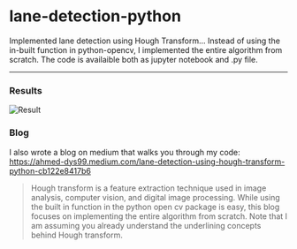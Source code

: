 # lane-detection-python

Implemented lane detection using Hough Transform... Instead of using the in-built function in python-opencv, I implemented the entire algorithm from scratch. The code is availaible both as jupyter notebook and .py file.

---

### Results

![Result](https://github.com/lenodoeastern/lane-detection-python/blob/main/results/test3_output.jpg)


### Blog

I also wrote a blog on medium that walks you through my code: <br>
<https://ahmed-dys99.medium.com/lane-detection-using-hough-transform-python-cb122e8417b6>

> Hough transform is a feature extraction technique used in image analysis, computer vision, and digital image processing. While using the built in function in the python open cv package is easy, this blog focuses on implementing the entire algorithm from scratch. Note that I am assuming you already understand the underlining concepts behind Hough transform.
